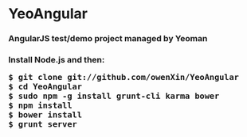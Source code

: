 YeoAngular
==========
<h3>
AngularJS test/demo project managed by Yeoman
<h3>

<p>Install Node.js and then:</p>

<div class="highlight highlight-sh">
<pre>
<span class="nv">$ </span>git clone git://github.com/owenXin/YeoAngular
<span class="nv">$ </span><span class="nb">cd </span>YeoAngular
<span class="nv">$ </span>sudo npm -g install grunt-cli karma bower
<span class="nv">$ </span>npm install
<span class="nv">$ </span>bower install
<span class="nv">$ </span>grunt server
</pre>
</div>
